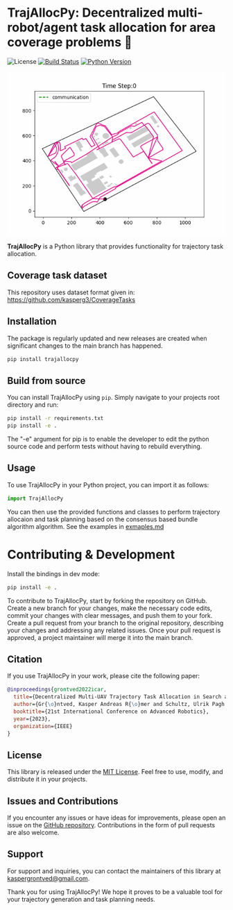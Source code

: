 



# TrajAllocPy: Decentralized multi-robot/agent task allocation for area coverage problems 👋

![License](https://img.shields.io/badge/license-MIT-blue.svg)
[![Build Status](https://github.com/kasperg3/TrajAllocPy/actions/workflows/test.yml/badge.svg)](https://github.com/kasperg3/TrajAllocPy/actions/workflows/test.yml)
[![Python Version](https://img.shields.io/badge/python-3.10%2B-blue.svg)](https://www.python.org/downloads/)

<p align="center">
  <img src="https://github.com/kasperg3/trajallocpy/blob/e635b71b0950f02abd04f8221ceec85ef949c46d/.assets/trajectory_allocation.gif" />
</p>

**TrajAllocPy** is a Python library that provides functionality for trajectory task allocation.


## Coverage task dataset
This repository uses dataset format given in: https://github.com/kasperg3/CoverageTasks 

## Installation

The package is regularly updated and new releases are created when significant changes to the main branch has happened.

```bash
pip install trajallocpy
```

## Build from source
You can install TrajAllocPy using `pip`. Simply navigate to your projects root directory and run:

```bash
pip install -r requirements.txt
pip install -e .
```

The "-e" argument for pip is to enable the developer to edit the python source code and perform tests without having to rebuild everything.

## Usage

To use TrajAllocPy in your Python project, you can import it as follows:

```python
import TrajAllocPy
```

You can then use the provided functions and classes to perform trajectory allocaion and task planning based on the consensus based bundle algorithm algorithm.
See the examples in [exmaples.md](.assets/example.md)

# Contributing & Development

Install the bindings in dev mode:

```bash
pip install -e .
```

To contribute to TrajAllocPy, start by forking the repository on GitHub. Create a new branch for your changes, make the necessary code edits, commit your changes with clear messages, and push them to your fork. Create a pull request from your branch to the original repository, describing your changes and addressing any related issues. Once your pull request is approved, a project maintainer will merge it into the main branch.

## Citation

If you use TrajAllocPy in your work, please cite the following paper:

```bibtex
@inproceedings{grontved2022icar,
  title={Decentralized Multi-UAV Trajectory Task Allocation in Search and Rescue Applications},
  author={Gr{\o}ntved, Kasper Andreas R{\o}mer and Schultz, Ulrik Pagh and Christensen, Anders Lyhne},
  booktitle={21st International Conference on Advanced Robotics},
  year={2023},
  organization={IEEE}
}
```

## License

This library is released under the [MIT License](LICENSE). Feel free to use, modify, and distribute it in your projects.

## Issues and Contributions

If you encounter any issues or have ideas for improvements, please open an issue on the [GitHub repository](https://github.com/kasperg3/TrajAllocPy). Contributions in the form of pull requests are also welcome.

## Support

For support and inquiries, you can contact the maintainers of this library at [kaspergrontved@gmail.com](mailto:kaspergrontved@gmail.com).

Thank you for using TrajAllocPy! We hope it proves to be a valuable tool for your trajectory generation and task planning needs.
